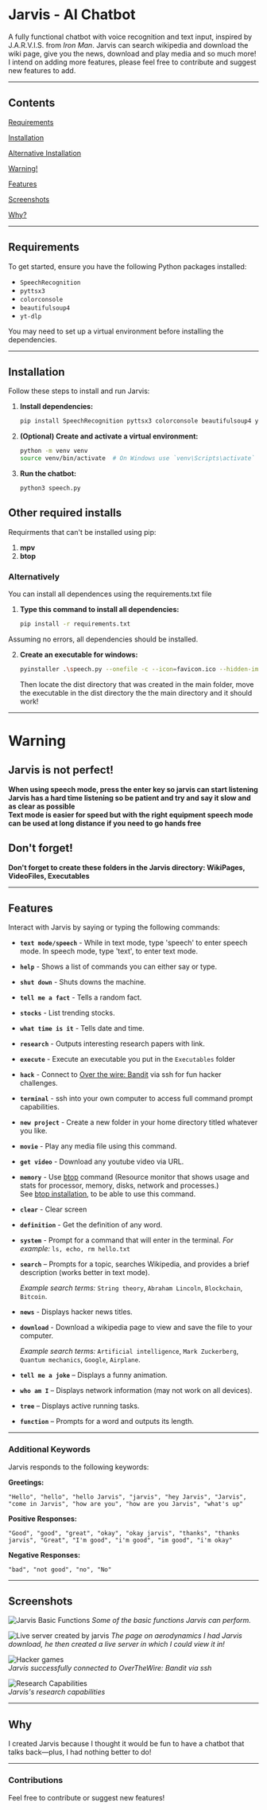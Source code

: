 # Jarvis - AI Chatbot

A fully functional chatbot with voice recognition and text input, inspired by J.A.R.V.I.S. from *Iron Man*.
Jarvis can search wikipedia and download the wiki page, give you the news, download and play media and so much more!
I intend on adding more features, please feel free to contribute and suggest new features to add.

---

## Contents
   [Requirements](#Requirements)
   
   [Installation](#Installation)
   
   [Alternative Installation](#Alternatively)

   [Warning!](#Warning)

   [Features](#Features)
   
   [Screenshots](#Screenshots)

   [Why?](#Why)
   
---

## Requirements
To get started, ensure you have the following Python packages installed:

- `SpeechRecognition`
- `pyttsx3`
- `colorconsole`
- `beautifulsoup4`
- `yt-dlp`

You may need to set up a virtual environment before installing the dependencies.

---

## Installation
Follow these steps to install and run Jarvis:

1. **Install dependencies:**
   ```bash
   pip install SpeechRecognition pyttsx3 colorconsole beautifulsoup4 yt-dlp
   ```
2. **(Optional) Create and activate a virtual environment:**
   ```bash
   python -m venv venv
   source venv/bin/activate  # On Windows use `venv\Scripts\activate`
   ```
3. **Run the chatbot:**
   ```bash
   python3 speech.py
   ```

## Other required installs
Requirments that can't be installed using pip:
1. **mpv**
2. **btop**

### Alternatively
You can install all dependences using the requirements.txt file

1. **Type this command to install all dependencies:**
   ```bash
   pip install -r requirements.txt
   ```
Assuming no errors, all dependencies should be installed.

2. **Create an executable for windows:**
   ```bash
   pyinstaller .\speech.py --onefile -c --icon=favicon.ico --hidden-import=yt-dlp -n Jarvis
   ```
   Then locate the dist directory that was created in the main folder, move the executable in the dist directory the the main directory and it should work!

---

# Warning

   ## Jarvis is not perfect!
   
   **When using speech mode, press the enter key so jarvis can start listening** \
   **Jarvis has a hard time listening so be patient and try and say it slow and as clear as possible** \
   **Text mode is easier for speed but with the right equipment speech mode can be used at long distance if you need to go hands free**

   ## Don't forget!

   **Don't forget to create these folders in the Jarvis directory: WikiPages, VideoFiles, Executables**
   

---

## Features
Interact with Jarvis by saying or typing the following commands:

- **`text mode/speech`** - While in text mode, type 'speech' to enter speech mode. In speech mode, type 'text', to enter text mode.
- **`help`** - Shows a list of commands you can either say or type.
- **`shut down`** - Shuts downs the machine.
- **`tell me a fact`** - Tells a random fact.
- **`stocks`** - List trending stocks.
- **`what time is it`** - Tells date and time.
- **`research`** - Outputs interesting research papers with link.
- **`execute`** - Execute an executable you put in the `Executables` folder
- **`hack`** - Connect to [Over the wire: Bandit](https://overthewire.org/wargames/bandit/) via ssh for fun hacker challenges.
- **`terminal`** - ssh into your own computer to access full command prompt capabilities.
- **`new project`** - Create a new folder in your home directory titled whatever you like.
- **`movie`** - Play any media file using this command.
- **`get video`**  - Download any youtube video via URL.
- **`memory`** - Use [btop](https://github.com/aristocratos/btop) command (Resource monitor that shows usage and stats for processor, memory, disks, network and processes.)\
     See [btop installation](https://github.com/aristocratos/btop?tab=readme-ov-file#installation), to be able to use this command.
- **`clear`** - Clear screen
- **`definition`** - Get the definition of any word.
- **`system`** - Prompt for a command that will enter in the terminal.
     *For example:* `ls, echo, rm hello.txt`
- **`search`** – Prompts for a topic, searches Wikipedia, and provides a brief description (works better in text mode).

   *Example search terms:* `String theory`, `Abraham Lincoln`, `Blockchain`, `Bitcoin`.
  
- **`news`** - Displays hacker news titles.
- **`download`** - Download a wikipedia page to view and save the file to your computer.
  
  *Example search terms:* `Artificial intelligence`, `Mark Zuckerberg`, `Quantum mechanics`, `Google`, `Airplane`.

- **`tell me a joke`** – Displays a funny animation.
- **`who am I`** – Displays network information (may not work on all devices).
- **`tree`** – Displays active running tasks.
- **`function`** – Prompts for a word and outputs its length.



---

### Additional Keywords
Jarvis responds to the following keywords:

**Greetings:**
```
"Hello", "hello", "hello Jarvis", "jarvis", "hey Jarvis", "Jarvis", "come in Jarvis", "how are you", "how are you Jarvis", "what's up"
```

**Positive Responses:**
```
"Good", "good", "great", "okay", "okay jarvis", "thanks", "thanks jarvis", "Great", "I'm good", "i'm good", "im good", "i'm okay"
```

**Negative Responses:**
```
"bad", "not good", "no", "No"
```

---

## Screenshots

![Jarvis Basic Functions](screenshot1.png "Jarvis functions")
*Some of the basic functions Jarvis can perform.*

![Live server created by jarvis](screenshot2.png "Wikipedia page Jarvis downloaded")
*The page on aerodynamics I had Jarvis download, he then created a live server in which I could view it in!*

![Hacker games](screenshot3.png "Succesfull connection to bandit hacker games") \
*Jarvis successfully connected to OverTheWire: Bandit via ssh*

![Research Capabilities](screenshot4.png "Jarvis's research capabilities") \
*Jarvis's research capabilities*


---

## Why 
I created Jarvis because I thought it would be fun to have a chatbot that talks back—plus, I had nothing better to do!

---

### Contributions
Feel free to contribute or suggest new features!

